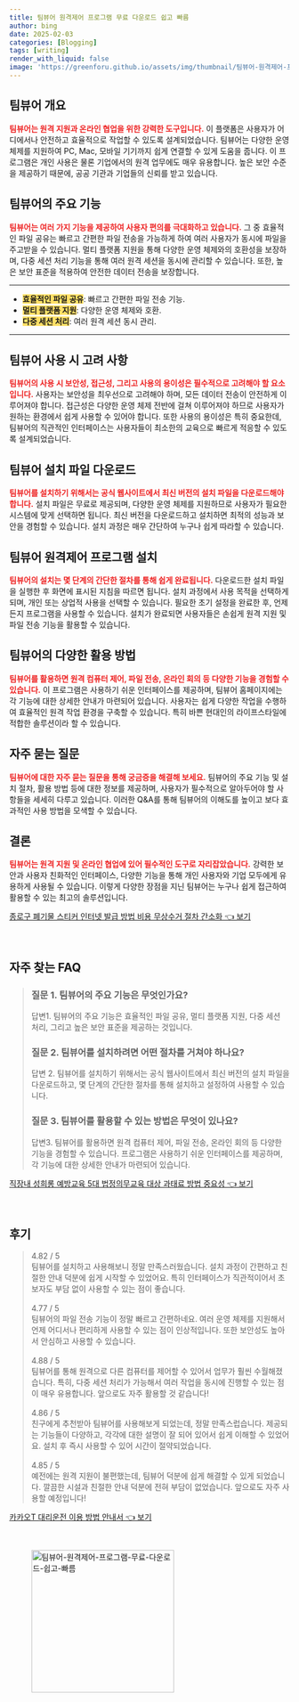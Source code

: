```yaml
---
title: 팀뷰어 원격제어 프로그램 무료 다운로드 쉽고 빠름
author: bing
date: 2025-02-03
categories: [Blogging]
tags: [writing]
render_with_liquid: false
image: 'https://greenforu.github.io/assets/img/thumbnail/팀뷰어-원격제어-프로그램-무료-다운로드-쉽고-빠름.webp'
---
```



<h2 id='팀뷰어_개요'>팀뷰어 개요</h2>

<p><b><span style="color: #ee2323;">팀뷰어는 원격 지원과 온라인 협업을 위한 강력한 도구입니다.</span></b> 이 플랫폼은 사용자가 어디에서나 안전하고 효율적으로 작업할 수 있도록 설계되었습니다. 팀뷰어는 다양한 운영 체제를 지원하여 PC, Mac, 모바일 기기까지 쉽게 연결할 수 있게 도움을 줍니다. 이 프로그램은 개인 사용은 물론 기업에서의 원격 업무에도 매우 유용합니다. 높은 보안 수준을 제공하기 때문에, 공공 기관과 기업들의 신뢰를 받고 있습니다.</p>

<h2 id='팀뷰어의_주요_기능'>팀뷰어의 주요 기능</h2>

<p><b><span style="color: #ee2323;">팀뷰어는 여러 가지 기능을 제공하여 사용자 편의를 극대화하고 있습니다.</span></b> 그 중 효율적인 파일 공유는 빠르고 간편한 파일 전송을 가능하게 하여 여러 사용자가 동시에 파일을 주고받을 수 있습니다. 멀티 플랫폼 지원을 통해 다양한 운영 체제와의 호환성을 보장하며, 다중 세션 처리 기능을 통해 여러 원격 세션을 동시에 관리할 수 있습니다. 또한, 높은 보안 표준을 적용하여 안전한 데이터 전송을 보장합니다.</p>

<hr />

<ul>
    <li><b><span style="background-color: #ffe066;">효율적인 파일 공유</span></b>: 빠르고 간편한 파일 전송 기능.</li>
    <li><b><span style="background-color: #ffe066;">멀티 플랫폼 지원</span></b>: 다양한 운영 체제와 호환.</li>
    <li><b><span style="background-color: #ffe066;">다중 세션 처리</span></b>: 여러 원격 세션 동시 관리.</li>
</ul>

<hr />

<h2 id='팀뷰어_사용시_고려사항'>팀뷰어 사용 시 고려 사항</h2>

<p><b><span style="color: #ee2323;">팀뷰어의 사용 시 보안성, 접근성, 그리고 사용의 용이성은 필수적으로 고려해야 할 요소입니다.</span></b> 사용자는 보안성을 최우선으로 고려해야 하며, 모든 데이터 전송이 안전하게 이루어져야 합니다. 접근성은 다양한 운영 체제 전반에 걸쳐 이루어져야 하므로 사용자가 원하는 환경에서 쉽게 사용할 수 있어야 합니다. 또한 사용의 용이성은 특히 중요한데, 팀뷰어의 직관적인 인터페이스는 사용자들이 최소한의 교육으로 빠르게 적응할 수 있도록 설계되었습니다.</p>

<h2 id='팀뷰어_설치_파일_다운로드'>팀뷰어 설치 파일 다운로드</h2>

<p><b><span style="color: #ee2323;">팀뷰어를 설치하기 위해서는 공식 웹사이트에서 최신 버전의 설치 파일을 다운로드해야 합니다.</span></b> 설치 파일은 무료로 제공되며, 다양한 운영 체제를 지원하므로 사용자가 필요한 시스템에 맞게 선택하면 됩니다. 최신 버전을 다운로드하고 설치하면 최적의 성능과 보안을 경험할 수 있습니다. 설치 과정은 매우 간단하여 누구나 쉽게 따라할 수 있습니다.</p>

<h2 id='팀뷰어_원격제어_프로그램_설치'>팀뷰어 원격제어 프로그램 설치</h2>

<p><b><span style="color: #ee2323;">팀뷰어의 설치는 몇 단계의 간단한 절차를 통해 쉽게 완료됩니다.</span></b> 다운로드한 설치 파일을 실행한 후 화면에 표시된 지침을 따르면 됩니다. 설치 과정에서 사용 목적을 선택하게 되며, 개인 또는 상업적 사용을 선택할 수 있습니다. 필요한 초기 설정을 완료한 후, 언제든지 프로그램을 사용할 수 있습니다. 설치가 완료되면 사용자들은 손쉽게 원격 지원 및 파일 전송 기능을 활용할 수 있습니다.</p>

<h2 id='팀뷰어의_다양한_활용_방법'>팀뷰어의 다양한 활용 방법</h2>

<p><b><span style="color: #ee2323;">팀뷰어를 활용하면 원격 컴퓨터 제어, 파일 전송, 온라인 회의 등 다양한 기능을 경험할 수 있습니다.</span></b> 이 프로그램은 사용하기 쉬운 인터페이스를 제공하며, 팀뷰어 홈페이지에는 각 기능에 대한 상세한 안내가 마련되어 있습니다. 사용자는 쉽게 다양한 작업을 수행하여 효율적인 원격 작업 환경을 구축할 수 있습니다. 특히 바쁜 현대인의 라이프스타일에 적합한 솔루션이라 할 수 있습니다.</p>

<h2 id='자주_묻는_질문'>자주 묻는 질문</h2>

<p><b><span style="color: #ee2323;">팀뷰어에 대한 자주 묻는 질문을 통해 궁금증을 해결해 보세요.</span></b> 팀뷰어의 주요 기능 및 설치 절차, 활용 방법 등에 대한 정보를 제공하며, 사용자가 필수적으로 알아두어야 할 사항들을 세세히 다루고 있습니다. 이러한 Q&A를 통해 팀뷰어의 이해도를 높이고 보다 효과적인 사용 방법을 모색할 수 있습니다.</p>

<h2 id='결론'>결론</h2>

<p><b><span style="color: #ee2323;">팀뷰어는 원격 지원 및 온라인 협업에 있어 필수적인 도구로 자리잡았습니다.</span></b> 강력한 보안과 사용자 친화적인 인터페이스, 다양한 기능을 통해 개인 사용자와 기업 모두에게 유용하게 사용될 수 있습니다. 이렇게 다양한 장점을 지닌 팀뷰어는 누구나 쉽게 접근하여 활용할 수 있는 최고의 솔루션입니다.</p>


<p><a class="click-button" title="종로구 폐기물 스티커 인터넷 발급 방법 비용 무상수거 절차 간소화" href="https://greenforu.github.io/posts/%EC%A2%85%EB%A1%9C%EA%B5%AC-%ED%8F%90%EA%B8%B0%EB%AC%BC-%EC%8A%A4%ED%8B%B0%EC%BB%A4-%EC%9D%B8%ED%84%B0%EB%84%B7-%EB%B0%9C%EA%B8%89-%EB%B0%A9%EB%B2%95-%EB%B9%84%EC%9A%A9-%EB%AC%B4%EC%83%81%EC%88%98%EA%B1%B0-%EC%A0%88%EC%B0%A8-%EA%B0%84%EC%86%8C%ED%99%94/" rel="dofollow">종로구 폐기물 스티커 인터넷 발급 방법 비용 무상수거 절차 간소화 👈 보기</a></p><br>
<h2 id='자주_찾는_FAQ'>자주 찾는 FAQ</h2>
<div itemscope="" itemtype="https://schema.org/FAQPage"> 
<blockquote> 
<div itemscope="" itemprop="mainEntity" itemtype="https://schema.org/Question"> 
<h3 itemprop="name">질문 1. 팀뷰어의 주요 기능은 무엇인가요?</h3> 
<div itemscope="" itemprop="acceptedAnswer" itemtype="https://schema.org/Answer"> 
<span itemprop="text"> 
<p>답변1. 팀뷰어의 주요 기능은 효율적인 파일 공유, 멀티 플랫폼 지원, 다중 세션 처리, 그리고 높은 보안 표준을 제공하는 것입니다.</p> 
</span> 
</div> 
</div> 
<div itemscope="" itemprop="mainEntity" itemtype="https://schema.org/Question"> 
<h3 itemprop="name">질문 2. 팀뷰어를 설치하려면 어떤 절차를 거쳐야 하나요?</h3> 
<div itemscope="" itemprop="acceptedAnswer" itemtype="https://schema.org/Answer"> 
<span itemprop="text"> 
<p>답변 2. 팀뷰어를 설치하기 위해서는 공식 웹사이트에서 최신 버전의 설치 파일을 다운로드하고, 몇 단계의 간단한 절차를 통해 설치하고 설정하여 사용할 수 있습니다.</p> 
</span> 
</div> 
</div> 
<div itemscope="" itemprop="mainEntity" itemtype="https://schema.org/Question"> 
<h3 itemprop="name">질문 3. 팀뷰어를 활용할 수 있는 방법은 무엇이 있나요?</h3> 
<div itemscope="" itemprop="acceptedAnswer" itemtype="https://schema.org/Answer"> 
<span itemprop="text"> 
<p>답변3. 팀뷰어를 활용하면 원격 컴퓨터 제어, 파일 전송, 온라인 회의 등 다양한 기능을 경험할 수 있습니다. 프로그램은 사용하기 쉬운 인터페이스를 제공하며, 각 기능에 대한 상세한 안내가 마련되어 있습니다.</p> 
</span> 
</div> 
</div> 
</blockquote> 
</div>
<p><a class="click-button" title="직장내 성희롱 예방교육 5대 법정의무교육 대상 과태료 방법 중요성" href="https://greenforu.github.io/posts/%EC%A7%81%EC%9E%A5%EB%82%B4-%EC%84%B1%ED%9D%AC%EB%A1%B1-%EC%98%88%EB%B0%A9%EA%B5%90%EC%9C%A1-5%EB%8C%80-%EB%B2%95%EC%A0%95%EC%9D%98%EB%AC%B4%EA%B5%90%EC%9C%A1-%EB%8C%80%EC%83%81-%EA%B3%BC%ED%83%9C%EB%A3%8C-%EB%B0%A9%EB%B2%95-%EC%A4%91%EC%9A%94%EC%84%B1/" rel="dofollow">직장내 성희롱 예방교육 5대 법정의무교육 대상 과태료 방법 중요성 👈 보기</a></p><br>
<h2 id='후기'>후기</h2>
<div itemscope itemtype="https://schema.org/Product">
  <blockquote>
  <div itemprop="review" itemscope itemtype="https://schema.org/Review">
      <div itemprop="reviewRating" itemscope itemtype="https://schema.org/Rating"> <span itemprop="ratingValue">4.82</span> / <span itemprop="bestRating">5</span> </div>
      <span itemprop="reviewBody">팀뷰어를 설치하고 사용해보니 정말 만족스러웠습니다. 설치 과정이 간편하고 친절한 안내 덕분에 쉽게 시작할 수 있었어요. 특히 인터페이스가 직관적이어서 초보자도 부담 없이 사용할 수 있는 점이 좋습니다.</span>
  </div>
  <br>
  <div itemprop="review" itemscope itemtype="https://schema.org/Review">
      <div itemprop="reviewRating" itemscope itemtype="https://schema.org/Rating"> <span itemprop="ratingValue">4.77</span> / <span itemprop="bestRating">5</span> </div>
      <span itemprop="reviewBody">팀뷰어의 파일 전송 기능이 정말 빠르고 간편하네요. 여러 운영 체제를 지원해서 언제 어디서나 편리하게 사용할 수 있는 점이 인상적입니다. 또한 보안성도 높아서 안심하고 사용할 수 있습니다.</span>
  </div>
  <br>
  <div itemprop="review" itemscope itemtype="https://schema.org/Review">
      <div itemprop="reviewRating" itemscope itemtype="https://schema.org/Rating"> <span itemprop="ratingValue">4.88</span> / <span itemprop="bestRating">5</span> </div>
      <span itemprop="reviewBody">팀뷰어를 통해 원격으로 다른 컴퓨터를 제어할 수 있어서 업무가 훨씬 수월해졌습니다. 특히, 다중 세션 처리가 가능해서 여러 작업을 동시에 진행할 수 있는 점이 매우 유용합니다. 앞으로도 자주 활용할 것 같습니다!</span>
  </div>
  <br>
  <div itemprop="review" itemscope itemtype="https://schema.org/Review">
      <div itemprop="reviewRating" itemscope itemtype="https://schema.org/Rating"> <span itemprop="ratingValue">4.86</span> / <span itemprop="bestRating">5</span> </div>
      <span itemprop="reviewBody">친구에게 추천받아 팀뷰어를 사용해보게 되었는데, 정말 만족스럽습니다. 제공되는 기능들이 다양하고, 각각에 대한 설명이 잘 되어 있어서 쉽게 이해할 수 있었어요. 설치 후 즉시 사용할 수 있어 시간이 절약되었습니다.</span>
  </div>
  <br>
  <div itemprop="review" itemscope itemtype="https://schema.org/Review">
      <div itemprop="reviewRating" itemscope itemtype="https://schema.org/Rating"> <span itemprop="ratingValue">4.85</span> / <span itemprop="bestRating">5</span> </div>
      <span itemprop="reviewBody">예전에는 원격 지원이 불편했는데, 팀뷰어 덕분에 쉽게 해결할 수 있게 되었습니다. 깔끔한 시설과 친절한 안내 덕분에 전혀 부담이 없었습니다. 앞으로도 자주 사용할 예정입니다!</span>
  </div>
  </blockquote>
</div>
<p><a class="click-button" title="카카오T 대리운전 이용 방법 안내서" href="https://greenforu.github.io/posts/%EC%B9%B4%EC%B9%B4%EC%98%A4T-%EB%8C%80%EB%A6%AC%EC%9A%B4%EC%A0%84-%EC%9D%B4%EC%9A%A9-%EB%B0%A9%EB%B2%95-%EC%95%88%EB%82%B4%EC%84%9C/" rel="dofollow">카카오T 대리운전 이용 방법 안내서 👈 보기</a></p><br>
<figure class="image"><img src="https://greenforu.github.io/assets/img/thumbnail/팀뷰어-원격제어-프로그램-무료-다운로드-쉽고-빠름.webp" alt="팀뷰어-원격제어-프로그램-무료-다운로드-쉽고-빠름" width="256" height="256"></figure>